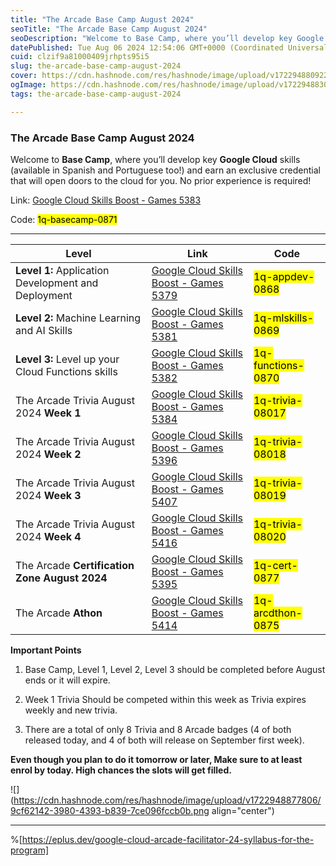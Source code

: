 ```yaml
---
title: "The Arcade Base Camp August 2024"
seoTitle: "The Arcade Base Camp August 2024"
seoDescription: "Welcome to Base Camp, where you’ll develop key Google Cloud skills (available in Spanish and Portuguese too!) and earn an exclusive credential that will ope"
datePublished: Tue Aug 06 2024 12:54:06 GMT+0000 (Coordinated Universal Time)
cuid: clzif9a81000409jrhpts95i5
slug: the-arcade-base-camp-august-2024
cover: https://cdn.hashnode.com/res/hashnode/image/upload/v1722948809227/e8a0d78f-149d-4bbc-8f8e-32ee7cbaad19.png
ogImage: https://cdn.hashnode.com/res/hashnode/image/upload/v1722948830911/955dd73d-191d-4f59-855d-9c440aa297c6.png
tags: the-arcade-base-camp-august-2024

---
```


### The Arcade Base Camp August 2024

Welcome to **Base Camp**, where you’ll develop key **Google Cloud** skills (available in Spanish and Portuguese too!) and earn an exclusive credential that will open doors to the cloud for you. No prior experience is required!

Link: [Google Cloud Skills Boost - Games 5383](https://www.cloudskillsboost.google/games/5383?utm_source=qwiklabs&utm_medium=lp&utm_campaign=health-tech-may-arcade24)

Code: <mark>1q-basecamp-0871</mark>

---

| **Level** | **Link** | **Code** |
| --- | --- | --- |
| **Level 1:** Application Development and Deployment | [Google Cloud Skills Boost - Games 5379](https://www.cloudskillsboost.google/games/5379?utm_source=qwiklabs&utm_medium=lp&utm_campaign=level1-august-arcade24) | <mark>1q-appdev-0868</mark> |
| **Level 2:** Machine Learning and AI Skills | [Google Cloud Skills Boost - Games 5381](https://www.cloudskillsboost.google/games/5381?utm_source=qwiklabs&utm_medium=lp&utm_campaign=level2-august-arcade24) | <mark>1q-mlskills-0869</mark> |
| **Level 3:** Level up your Cloud Functions skills | [Google Cloud Skills Boost - Games 5382](https://www.cloudskillsboost.google/games/5382?utm_source=qwiklabs&utm_medium=lp&utm_campaign=level3-august-arcade24) | <mark>1q-functions-0870</mark> |
| The Arcade Trivia August 2024 **Week 1** | [Google Cloud Skills Boost - Games 5384](https://www.cloudskillsboost.google/games/5384?utm_source=qwiklabs&utm_medium=lp&utm_campaign=arcade24-august-trivia) | <mark>1q-trivia-08017</mark> |
| The Arcade Trivia August 2024 **Week 2** | [Google Cloud Skills Boost - Games 5396](https://www.cloudskillsboost.google/games/5396?utm_source=qwiklabs&utm_medium=lp&utm_campaign=arcade24-august-trivia) | <mark>1q-trivia-08018</mark> |
| The Arcade Trivia August 2024 **Week 3** | [Google Cloud Skills Boost - Games 5407](https://www.cloudskillsboost.google/games/5407?utm_source=qwiklabs&utm_medium=lp&utm_campaign=arcade24-august-trivia) | <mark>1q-trivia-08019</mark> |
| The Arcade Trivia August 2024 **Week 4** | [Google Cloud Skills Boost - Games 5416](https://www.cloudskillsboost.google/games/5416?utm_source=qwiklabs&utm_medium=lp&utm_campaign=arcade24-august-trivia) | <mark>1q-trivia-08020</mark> |
| The Arcade **Certification Zone August 2024** | [Google Cloud Skills Boost - Games 5395](https://www.cloudskillsboost.google/games/5395?utm_source=qwiklabs&utm_medium=lp&utm_campaign=cert-zone-august-arcade24) | <mark>1q-cert-0877</mark> |
| The Arcade **Athon** | [Google Cloud Skills Boost - Games 5414](https://www.cloudskillsboost.google/games/5414) | <mark>1q-arcdthon-0875</mark> |

**Important Points**

1. ⁠Base Camp, Level 1, Level 2, Level 3 should be completed before August ends or it will expire.
    
2. ⁠Week 1 Trivia Should be competed within this week as Trivia expires weekly and new trivia.
    
3. ⁠There are a total of only 8 Trivia and 8 Arcade badges (4 of both released today, and 4 of both will release on September first week).
    

**Even though you plan to do it tomorrow or later, Make sure to at least enrol by today. High chances the slots will get filled.**

![](https://cdn.hashnode.com/res/hashnode/image/upload/v1722948877806/9cf62142-3980-4393-b839-7ce096fccb0b.png align="center")

---

%[https://eplus.dev/google-cloud-arcade-facilitator-24-syllabus-for-the-program]